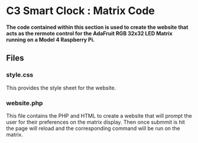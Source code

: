 # C3 Smart Clock : Matrix Code
**The code contained within this section is used to create the website that acts as the rermote control for the AdaFruit RGB 32x32 LED Matrix running on a Model 4 Raspberry Pi.** 

## Files

### style.css
This provides the style sheet for the website.

### website.php
This file contains the PHP and HTML to create a website that will prompt the user for their preferences on the matrix display. Then once submmit is hit the page will reload and the corresponding command will be run on the matrix.